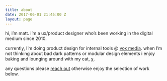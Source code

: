 ```yaml
---
title: about
date: 2017-06-01 21:45:00 Z
layout: page
---
```


hi, i’m matt. i’m a ux/product designer who’s been working in the digital medium since 2010.

currently, I’m doing product design for internal tools @ [vox media](http://www.voxmedia.com/). when I’m not thinking about bad dark patterns or modular design elements i enjoy baking and lounging around with my cat, χ.

any questions please [reach out](mailto:msullivanxi@gmail.com?Subject=Hi%20Matt) otherwise enjoy the selection of work below.
